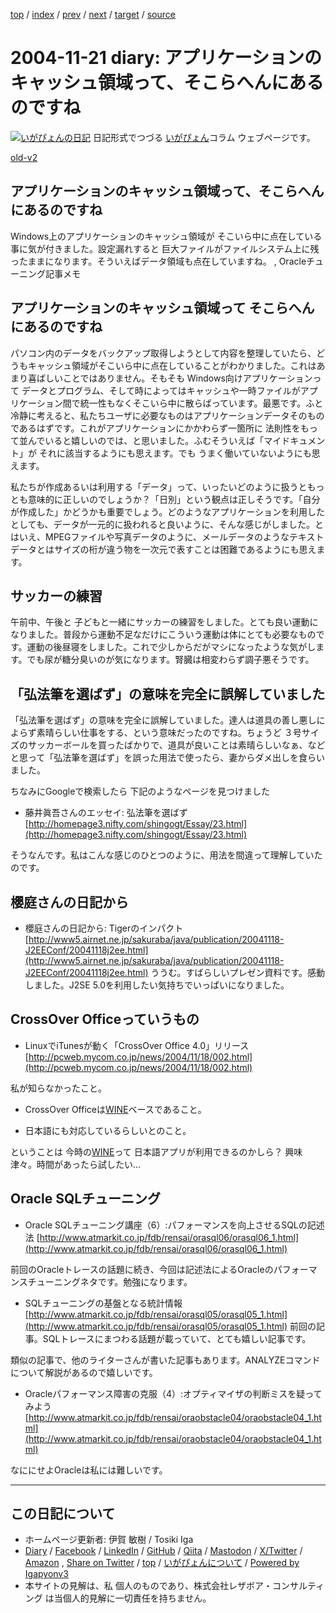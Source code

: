 [top](../index.html) 
 / [index](index.html) 
 / [prev](ig041120.html) 
 / [next](ig041123.html) 
 / [target](https://www.igapyon.jp/igapyon/diary/2004/ig041121.html) 
 / [source](https://github.com/igapyon/diary/blob/master/2004/ig041121.src.md) 

2004-11-21 diary: アプリケーションのキャッシュ領域って、そこらへんにあるのですね
=====================================================================================================
[![いがぴょんの日記](https://www.igapyon.jp/igapyon/diary/images/iga202308_64.jpg "いがぴょん")](https://www.igapyon.jp/igapyon/diary/memo/memoigapyon.html) 日記形式でつづる [いがぴょん](https://www.igapyon.jp/igapyon/diary/memo/memoigapyon.html)コラム ウェブページです。

[old-v2](ig041121-orig.html)

## アプリケーションのキャッシュ領域って、そこらへんにあるのですね

Windows上のアプリケーションのキャッシュ領域が そこいら中に点在している事に気が付きました。設定漏れすると 巨大ファイルがファイルシステム上に残ったままになります。そういえばデータ領域も点在していますね。 , Oracleチューニング記事メモ


## アプリケーションのキャッシュ領域って そこらへんにあるのですね

パソコン内のデータをバックアップ取得しようとして内容を整理していたら、どうもキャッシュ領域がそこいら中に点在していることがわかりました。これはあまり喜ばしいことではありません。そもそも Windows向けアプリケーションって データとプログラム、そして時によってはキャッシュや一時ファイルがアプリケーション間で統一性もなくそこいら中に散らばっています。最悪です。ふと冷静に考えると、私たちユーザに必要なものはアプリケーションデータそのものであるはずです。これがアプリケーションにかかわらず一箇所に 法則性をもって並んでいると嬉しいのでは、と思いました。ふむそういえば「マイドキュメント」が それに該当するようにも思えます。でも うまく働いていないようにも思えます。

私たちが作成あるいは利用する「データ」って、いったいどのように扱うともっとも意味的に正しいのでしょうか？「日別」という観点は正しそうです。「自分が作成した」かどうかも重要でしょう。どのようなアプリケーションを利用したとしても、データが一元的に扱われると良いように、そんな感じがしました。とはいえ、MPEGファイルや写真データのように、メールデータのようなテキストデータとはサイズの桁が違う物を一次元で表すことは困難であるようにも思えます。

## サッカーの練習

午前中、午後と 子どもと一緒にサッカーの練習をしました。とても良い運動になりました。普段から運動不足なだけにこういう運動は体にとても必要なものです。運動の後昼寝をしました。これで少しからだがマシになったような気がします。でも尿が糖分臭いのが気になります。腎臓は相変わらず調子悪そうです。

## 「弘法筆を選ばず」の意味を完全に誤解していました

「弘法筆を選ばず」の意味を完全に誤解していました。達人は道具の善し悪しによらず素晴らしい仕事をする、という意味だったのですね。ちょうど ３号サイズのサッカーボールを買ったばかりで、道具が良いことは素晴らしいなぁ、などと思って「弘法筆を選ばず」を誤った用法で使ったら、妻からダメ出しを食らいました。

ちなみにGoogleで検索したら 下記のようなページを見つけました

* 藤井眞吾さんのエッセイ: 弘法筆を選ばず
  [http://homepage3.nifty.com/shingogt/Essay/23.html](http://homepage3.nifty.com/shingogt/Essay/23.html)

そうなんです。私はこんな感じのひとつのように、用法を間違って理解していたのです。

## 櫻庭さんの日記から

* 櫻庭さんの日記から: Tigerのインパクト
  [http://www5.airnet.ne.jp/sakuraba/java/publication/20041118-J2EEConf/20041118j2ee.html](http://www5.airnet.ne.jp/sakuraba/java/publication/20041118-J2EEConf/20041118j2ee.html)
  ううむ。すばらしいプレゼン資料です。感動しました。J2SE 5.0を利用したい気持ちでいっぱいになりました。

## CrossOver Officeっていうもの

* LinuxでiTunesが動く「CrossOver Office 4.0」リリース
  [http://pcweb.mycom.co.jp/news/2004/11/18/002.html](http://pcweb.mycom.co.jp/news/2004/11/18/002.html)

私が知らなかったこと。

* CrossOver Officeは[WINE](https://www.igapyon.jp/igapyon/diary/keyword/wine.html)ベースであること。
  
* 日本語にも対応しているらしいとのこと。

ということは 今時の[WINE](https://www.igapyon.jp/igapyon/diary/keyword/wine.html)って 日本語アプリが利用できるのかしら？ 興味津々。時間があったら試したい…

## Oracle SQLチューニング

* Oracle SQLチューニング講座（6）:パフォーマンスを向上させるSQLの記述法
  [http://www.atmarkit.co.jp/fdb/rensai/orasql06/orasql06_1.html](http://www.atmarkit.co.jp/fdb/rensai/orasql06/orasql06_1.html)

前回のOracleトレースの話題に続き、今回は記述法によるOracleのパフォーマンスチューニングネタです。勉強になります。

* SQLチューニングの基盤となる統計情報
  [http://www.atmarkit.co.jp/fdb/rensai/orasql05/orasql05_1.html](http://www.atmarkit.co.jp/fdb/rensai/orasql05/orasql05_1.html)
  前回の記事。SQLトレースにまつわる話題が載っていて、とても嬉しい記事です。

類似の記事で、他のライターさんが書いた記事もあります。ANALYZEコマンドについて解説があるので嬉しいです。

* Oracleパフォーマンス障害の克服（4）:オプティマイザの判断ミスを疑ってみよう
  [http://www.atmarkit.co.jp/fdb/rensai/oraobstacle04/oraobstacle04_1.html](http://www.atmarkit.co.jp/fdb/rensai/oraobstacle04/oraobstacle04_1.html)

なににせよOracleは私には難しいです。


----------------------------------------------------------------------------------------------------

## この日記について

* ホームページ更新者: 伊賀 敏樹 / Tosiki Iga
* [Diary](https://www.igapyon.jp/igapyon/diary/) / [Facebook](https://www.facebook.com/igapyon) / [LinkedIn](https://www.linkedin.com/in/toshikiiga) / [GitHub](https://github.com/igapyon) / [Qiita](https://qiita.com/igapyon) / [Mastodon](https://social.vivaldi.net/@igapyon) / [X/Twitter](https://twitter.com/ToshikiIga) / [Amazon](https://www.amazon.co.jp/%E4%BC%8A%E8%B3%80-%E6%95%8F%E6%A8%B9/e/B004LTQWCQ) ,
[Share on Twitter](https://twitter.com/intent/tweet?hashtags=igapyon%2Cdiary%2C%E3%81%84%E3%81%8C%E3%81%B4%E3%82%87%E3%82%93&text=%E3%82%A2%E3%83%97%E3%83%AA%E3%82%B1%E3%83%BC%E3%82%B7%E3%83%A7%E3%83%B3%E3%81%AE%E3%82%AD%E3%83%A3%E3%83%83%E3%82%B7%E3%83%A5%E9%A0%98%E5%9F%9F%E3%81%A3%E3%81%A6%E3%80%81%E3%81%9D%E3%81%93%E3%82%89%E3%81%B8%E3%82%93%E3%81%AB%E3%81%82%E3%82%8B%E3%81%AE%E3%81%A7%E3%81%99%E3%81%AD&url=https%3A%2F%2Fwww.igapyon.jp%2Figapyon%2Fdiary%2F2004%2Fig041121.html) / [top](../index.html) / [いがぴょんについて](https://www.igapyon.jp/igapyon/diary/memo/memoigapyon.html) / [Powered by Igapyonv3](https://github.com/igapyon/igapyonv3)
* 本サイトの見解は、私 個人のものであり、株式会社レザボア・コンサルティング は当個人的見解に一切責任を持ちません。 

